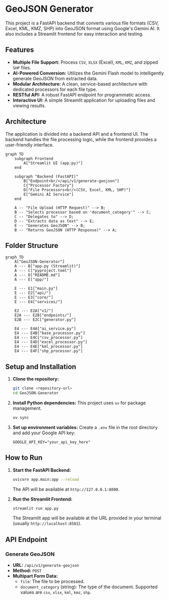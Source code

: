 # GeoJSON Generator

This project is a FastAPI backend that converts various file formats (CSV, Excel, KML, KMZ, SHP) into GeoJSON format using Google's Gemini AI. It also includes a Streamlit frontend for easy interaction and testing.

## Features

- **Multiple File Support:** Process `CSV`, `XLSX` (Excel), `KML`, `KMZ`, and zipped `SHP` files.
- **AI-Powered Conversion:** Utilizes the Gemini Flash model to intelligently generate GeoJSON from extracted data.
- **Modular Architecture:** A clean, service-based architecture with dedicated processors for each file type.
- **RESTful API:** A robust FastAPI endpoint for programmatic access.
- **Interactive UI:** A simple Streamlit application for uploading files and viewing results.

## Architecture

The application is divided into a backend API and a frontend UI. The backend handles the file processing logic, while the frontend provides a user-friendly interface.

```mermaid
graph TD
    subgraph Frontend
        A["Streamlit UI (app.py)"]
    end

    subgraph "Backend (FastAPI)"
        B["Endpoint<br/>/api/v1/generate-geojson"]
        C{"Processor Factory"}
        D["File Processors<br/>(CSV, Excel, KML, SHP)"]
        E["Gemini AI Service"]
    end

    A -- "File Upload (HTTP Request)" --> B;
    B -- "Selects processor based on 'document_category'" --> C;
    C -- "Delegates to" --> D;
    D -- "Extracts data as text" --> E;
    E -- "Generates GeoJSON" --> B;
    B -- "Returns GeoJSON (HTTP Response)" --> A;
```

## Folder Structure

```mermaid
graph TD
    A["GeoJSON-Generator"]
    A --- B["app.py (Streamlit)"]
    A --- C["pyproject.toml"]
    A --- D["README.md"]
    A --- E["app/"]
    
    E --- E1["main.py"]
    E --- E2["api/"]
    E --- E3["core/"]
    E --- E4["services/"]
    
    E2 --- E2A["v1/"]
    E2A --- E2B["endpoints/"]
    E2B --- E2C["generator.py"]
    
    E4 --- E4A["ai_service.py"]
    E4 --- E4B["base_processor.py"]
    E4 --- E4C["csv_processor.py"]
    E4 --- E4D["excel_processor.py"]
    E4 --- E4E["kml_processor.py"]
    E4 --- E4F["shp_processor.py"]
```

## Setup and Installation

1.  **Clone the repository:**
    ```bash
    git clone <repository-url>
    cd GeoJSON-Generator
    ```

2.  **Install Python dependencies:**
    This project uses `uv` for package management.
    ```bash
    uv sync
    ```

3.  **Set up environment variables:**
    Create a `.env` file in the root directory and add your Google API key:
    ```
    GOOGLE_API_KEY="your_api_key_here"
    ```

## How to Run

1.  **Start the FastAPI Backend:**
    ```bash
    uvicorn app.main:app --reload
    ```
    The API will be available at `http://127.0.0.1:8000`.

2.  **Run the Streamlit Frontend:**
    ```bash
    streamlit run app.py
    ```
    The Streamlit app will be available at the URL provided in your terminal (usually `http://localhost:8501`).

## API Endpoint

### Generate GeoJSON

-   **URL:** `/api/v1/generate-geojson`
-   **Method:** `POST`
-   **Multipart Form Data:**
    -   `file`: The file to be processed.
    -   `document_category` (string): The type of the document. Supported values are `csv`, `xlsx`, `kml`, `kmz`, `shp`.
